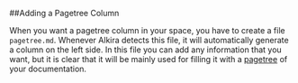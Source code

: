 [pagetree]: /sampleapp/#/Macros_Home/MacroPagetree


##Adding a Pagetree Column

When you want a pagetree column in your space, you have to create a file `pagetree.md`.
Whenever Alkira detects this file, it will automatically generate a column on the left side. In this file you can add any information that you want, but it is clear that it will be mainly used for filling it with a [pagetree][] of your documentation.
